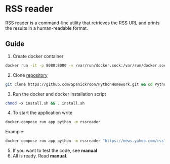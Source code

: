 # RSS reader
RSS reader is a command-line utility that retrieves the RSS URL and prints the results in a human-readable format.

## Guide
1. Сreate docker container
```bash
docker run -it -p 8080:8080 -v /var/run/docker.sock:/var/run/docker.sock python /bin/bash
```
2. Clone [repository](https://github.com/Spanickroon/PythonHomework)
```bash
git clone https://github.com/Spanickroon/PythonHomework.git && cd PythonHomework && git branch --track FinalTask remotes/origin/FinalTask && git checkout FinalTask && ls
```
3. Run the docker and docker installation script
```bash
chmod +x install.sh && . install.sh
```
4. To start the application write
```bash
docker-compose run app python -m rssreader
```
Example:
```bash
docker-compose run app python -m rssreader "https://news.yahoo.com/rss" --limit 1
```
5. If you want to test the code, see **manual**
6. All is ready. Read **manual**.